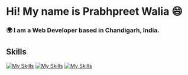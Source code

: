 # Hi! My name is Prabhpreet Walia 😄

### 🌍  I am a Web Developer based in Chandigarh, India.

## Skills

[![My Skills](https://skillicons.dev/icons?i=python,flask)](https://skillicons.dev)  [![My Skills](https://skillicons.dev/icons?i=html,css)](https://skillicons.dev)  [![My Skills](https://skillicons.dev/icons?i=js,react)](https://skillicons.dev)
